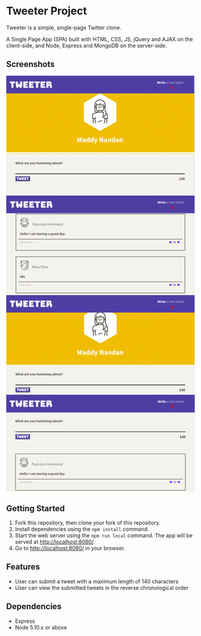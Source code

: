 # Tweeter Project

Tweeter is a simple, single-page Twitter clone.

A Single Page App (SPA) built with HTML, CSS, JS, jQuery and AJAX on the client-side, and Node, Express and MongoDB on the server-side. 


## Screenshots

!["Screenshot of tweeter header"](https://github.com/sameer-20/tweeter/blob/master/docs/tweeter-header.png)
!["Screenshot of tweeter box"](https://github.com/sameer-20/tweeter/blob/master/docs/tweeter-box.png)
!["Screenshot of tweeter tweets"](https://github.com/sameer-20/tweeter/blob/master/docs/tweeter-tweets.png)
!["Screenshot of tweeter view-1"](https://github.com/sameer-20/tweeter/blob/master/docs/tweeter-view1.png)
!["Screenshot of tweeter view-2 list page"](https://github.com/sameer-20/tweeter/blob/master/docs/tweeter-view2.png)


## Getting Started

1. Fork this repository, then clone your fork of this repository.
2. Install dependencies using the `npm install` command.
3. Start the web server using the `npm run local` command. The app will be served at <http://localhost:8080/>.
4. Go to <http://localhost:8080/> in your browser.


## Features

 - User can submit a tweet with a maximum length of 140 characters
 - User can view the submitted tweets in the reverse chronological order


## Dependencies

- Express
- Node 5.10.x or above

